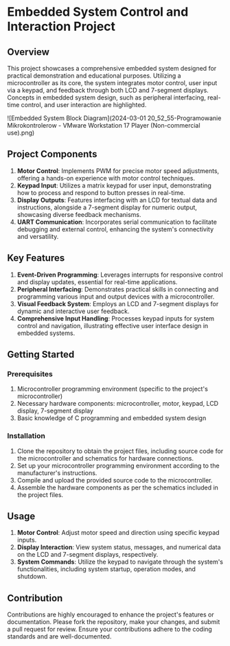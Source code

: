 
# Embedded System Control and Interaction Project

## Overview

This project showcases a comprehensive embedded system designed for practical demonstration and educational purposes. Utilizing a microcontroller as its core, the system integrates motor control, user input via a keypad, and feedback through both LCD and 7-segment displays. Concepts in embedded system design, such as peripheral interfacing, real-time control, and user interaction are highlighted.

![Embedded System Block Diagram](2024-03-01 20_52_55-Programowanie Mikrokontrolerow - VMware Workstation 17 Player (Non-commercial use).png)

## Project Components

1. **Motor Control**: Implements PWM for precise motor speed adjustments, offering a hands-on experience with motor control techniques.
2. **Keypad Input**: Utilizes a matrix keypad for user input, demonstrating how to process and respond to button presses in real-time.
3. **Display Outputs**: Features interfacing with an LCD for textual data and instructions, alongside a 7-segment display for numeric output, showcasing diverse feedback mechanisms.
4. **UART Communication**: Incorporates serial communication to facilitate debugging and external control, enhancing the system's connectivity and versatility.

## Key Features

1. **Event-Driven Programming**: Leverages interrupts for responsive control and display updates, essential for real-time applications.
2. **Peripheral Interfacing**: Demonstrates practical skills in connecting and programming various input and output devices with a microcontroller.
3. **Visual Feedback System**: Employs an LCD and 7-segment displays for dynamic and interactive user feedback.
4. **Comprehensive Input Handling**: Processes keypad inputs for system control and navigation, illustrating effective user interface design in embedded systems.

## Getting Started

### Prerequisites

1. Microcontroller programming environment (specific to the project's microcontroller)
2. Necessary hardware components: microcontroller, motor, keypad, LCD display, 7-segment display
3. Basic knowledge of C programming and embedded system design

### Installation

1. Clone the repository to obtain the project files, including source code for the microcontroller and schematics for hardware connections.
2. Set up your microcontroller programming environment according to the manufacturer's instructions.
3. Compile and upload the provided source code to the microcontroller.
4. Assemble the hardware components as per the schematics included in the project files.

## Usage

1. **Motor Control**: Adjust motor speed and direction using specific keypad inputs.
2. **Display Interaction**: View system status, messages, and numerical data on the LCD and 7-segment displays, respectively.
3. **System Commands**: Utilize the keypad to navigate through the system's functionalities, including system startup, operation modes, and shutdown.

## Contribution

Contributions are highly encouraged to enhance the project's features or documentation. Please fork the repository, make your changes, and submit a pull request for review. Ensure your contributions adhere to the coding standards and are well-documented.
